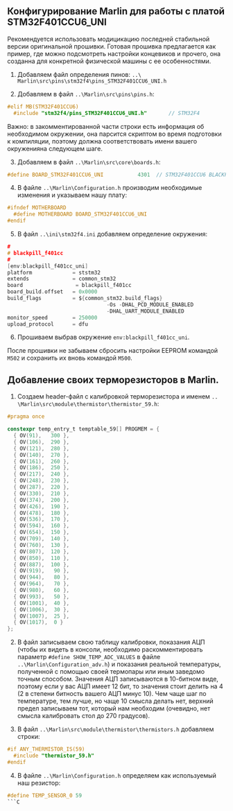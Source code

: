 ## Конфигурирование Marlin для работы с платой STM32F401CCU6_UNI

Рекомендуется использовать модицикацию последней стабильной версии оригинальной прошивки.
Готовая прошивка предлагается как пример, где можно подсмотреть настройки концевиков и прочего,
она созданна для конкретной физической машины с ее особенностями.

1.	Добавляем файл определения пинов: `..\ Marlin\src\pins\stm32f4\pins_STM32F401CCU6_UNI.h`

2.	Добавляем в файл `..\Marlin\src\pins\pins.h`:

```C
#elif MB(STM32F401CCU6)
  #include "stm32f4/pins_STM32F401CCU6_UNI.h"       // STM32F4                                env:blackpill_f401cc_uni
```

Важно: в закомментированной части строки есть информация об необходимом окружении, она парсится скриптом во время подготовки к компиляции, поэтому должна соответствовать имени вашего окруженияна следующем шаге.

3.	Добавляем в файл `..\Marlin\src\core\boards.h`:

```C
#define BOARD_STM32F401CCU6_UNI           4301  // STM32F401CCU6 BLACKPILL BOARD
```

4.	В файлe `..\Marlin\Configuration.h` производим необходимые изменения и указываем нашу плату:

```C
#ifndef MOTHERBOARD
  #define MOTHERBOARD BOARD_STM32F401CCU6_UNI
#endif
```

5.	В файл `..\ini\stm32f4.ini` добавляем определение окружения:

```C
#
# blackpill_f401cc
#
[env:blackpill_f401cc_uni]
platform             = ststm32
extends              = common_stm32
board                 = blackpill_f401cc
board_build.offset   = 0x0000
build_flags          = ${common_stm32.build_flags}
                                -Os -DHAL_PCD_MODULE_ENABLED
                                -DHAL_UART_MODULE_ENABLED
monitor_speed        = 250000
upload_protocol      = dfu
```

6.	Прошиваем выбрав окружение `env:blackpill_f401cc_uni`.

После прошивки не забываем сбросить настройки EEPROM командой `M502` и сохранить их вновь командой `M500`.

## Добавление своих терморезисторов в Marlin.

1.	Создаем header-файл с калибровкой терморезистора и именем `.. \Marlin\src\module\thermistor\thermistor_59.h`:

```C
#pragma once

constexpr temp_entry_t temptable_59[] PROGMEM = {
  { OV(91),   300 },
  { OV(106),  290 },
  { OV(121),  280 },
  { OV(140),  270 },
  { OV(161),  260 },
  { OV(186),  250 },
  { OV(217),  240 },
  { OV(248),  230 },
  { OV(287),  220 },
  { OV(330),  210 },
  { OV(374),  200 },
  { OV(426),  190 },
  { OV(478),  180 },
  { OV(536),  170 },
  { OV(594),  160 },
  { OV(654),  150 },
  { OV(709),  140 },
  { OV(760),  130 },
  { OV(807),  120 },
  { OV(850),  110 },
  { OV(887),  100 },
  { OV(919),   90 },
  { OV(944),   80 },
  { OV(964),   70 },
  { OV(980),   60 },
  { OV(993),   50 },
  { OV(1001),  40 },
  { OV(1006),  30 },
  { OV(1007),  25 },
  { OV(1017),  0 }
};
```

2.	В файл записываем свою таблицу калибровки, показания АЦП (чтобы их видеть в консоли, необходимо раскомментировать параметр `#define SHOW_TEMP_ADC_VALUES` в файле `..\Marlin\Configuration_adv.h`) и показания реальной температуры, полученной с помощью своей термопары или иным заведомо точным способом. Значения АЦП записываются в 10-битном виде, поэтому если у вас АЦП имеет 12 бит, то значения стоит делить на 4 (2 в степени битность вашего АЦП минус 10). Чем чаще шаг по температуре, тем лучше, но чаще 10 смысла делать нет, верхний предел записываем тот, который нам необходим (очевидно, нет смысла калибровать стол до 270 градусов).

3.	В файл `..\Marlin\src\module\thermistor\thermistors.h` добавляем строки:

```C
#if ANY_THERMISTOR_IS(59)
  #include "thermistor_59.h"
#endif
```

4.	В файле `..\Marlin\Configuration.h` определяем как используемый наш резистор:

```C
#define TEMP_SENSOR_0 59
```C
